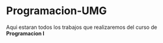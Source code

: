 # Programacion-UMG
Aqui estaran todos los trabajos que realizaremos del curso de **Programacion I**
